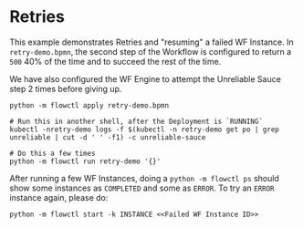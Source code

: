 # Retries

This example demonstrates Retries and "resuming" a failed WF Instance. In `retry-demo.bpmn`, the second step of the Workflow is configured to return a `500` 40% of the time and to succeed the rest of the time.

We have also configured the WF Engine to attempt the Unreliable Sauce step 2 times before giving up.

```
python -m flowctl apply retry-demo.bpmn

# Run this in another shell, after the Deployment is `RUNNING`
kubectl -nretry-demo logs -f $(kubectl -n retry-demo get po | grep unreliable | cut -d ' ' -f1) -c unreliable-sauce

# Do this a few times
python -m flowctl run retry-demo '{}'
```

After running a few WF Instances, doing a `python -m flowctl ps` should show some instances as `COMPLETED` and some as `ERROR`. To try an `ERROR` instance again, please do:

```
python -m flowctl start -k INSTANCE <<Failed WF Instance ID>>
```

